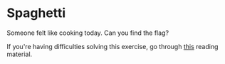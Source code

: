 # Spaghetti

Someone felt like cooking today.
Can you find the flag?

If you're having difficulties solving this exercise, go through [this](../../../reading/static-analysis.md) reading material.
